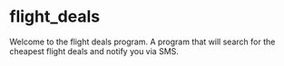# flight_deals

Welcome to the flight deals program.
A program that will search for the cheapest flight deals 
and notify you via SMS.
